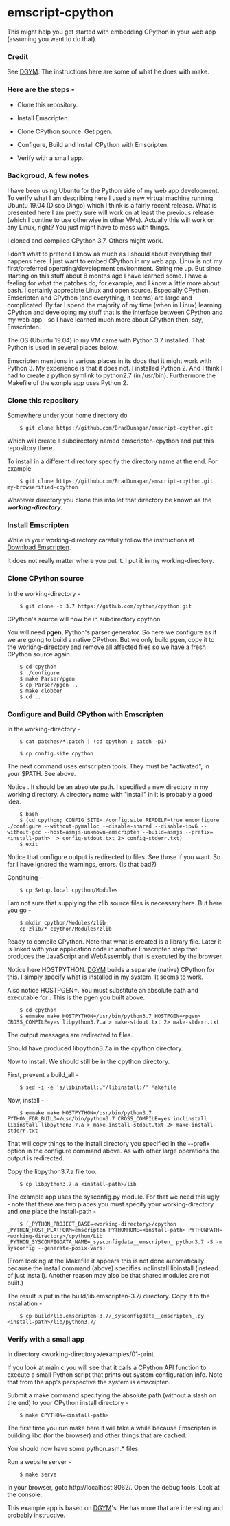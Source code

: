 # emscript-cpython

This might help you get started with embedding CPython in your web app (assuming you want to do that).

### Credit

See [DGYM](https://github.com/dgym/cpython-emscripten). The instructions here are some of what he does with make.

### Here are the steps -

- Clone this repository.

- Install Emscripten.

- Clone CPython source. Get pgen.

- Configure, Build and Install CPython with Emscripten.

- Verify with a small app.

### Backgroud, A few notes

I have been using Ubuntu for the Python side of my web app development. To verify what I am describing here I used a new virtual machine running Ubuntu 19.04 (Disco Dingo) which I think is a fairly recent release. What is presented here I am pretty sure will work on at least the previous release (which I contine to use otherwise in other VMs). Actually this will work on any Linux, right? You just might have to mess with things.

I cloned and compiled CPython 3.7. Others might work.

I don't what to pretend I know as much as I should about everything that happens here. I just want to embed CPython in my web app. Linux is not my first/preferred operating/development environment. String me up. But since starting on this stuff about 8 months ago I have learned some. I have a feeling for what the patches do, for example, and I know a little more about bash. I certainly appreciate Linux and open source. Especially CPython. Emscripten and CPython (and everything, it seems) are large and complicated. By far I spend the majority of my time (when in Linux) learning CPython and developing my stuff that is the interface between CPython and my web app - so I have learned much more about CPython then, say, Emscripten. 

The OS (Ubuntu 19.04) in my VM came with Python 3.7 installed. That Python is used in several places below.

Emscripten mentions in various places in its docs that it might work with Python 3. My experience is that it does not. I installed Python 2. And I think I had to create a python symlink to python2.7 (in /usr/bin). Furthermore the Makefile of the exmple app uses Python 2.


### Clone this repository

Somewhere under your home directory do
```
    $ git clone https://github.com/BradDunagan/emscript-cpython.git
```
Which will create a subdirectory named emscripten-cpython and put this repository there.

To install in a different directory specify the directory name at the end. For example
```
    $ git clone https://github.com/BradDunagan/emscript-cpython.git my-browserified-cpython
```
Whatever directory you clone this into let that directory be known as the **_working-directory_**.

### Install Emscripten

While in your working-directory carefully follow the instructions at [Download Emscripten](https://emscripten.org/docs/getting_started/downloads.html).

It does not really matter where you put it. I put it in my working-directory.

### Clone CPython source

In the working-directory -

```
    $ git clone -b 3.7 https://github.com/python/cpython.git
```

CPython's source will now be in subdirectory cpython.

You will need **pgen**, Python's parser generator. So here we configure as if we are going to build a native CPython. But we only build pgen, copy it to the working-directory and remove all affected files so we have a fresh CPython source again.

```
    $ cd cpython
    $ ./configure
    $ make Parser/pgen
    $ cp Parser/pgen ..
    $ make clobber
    $ cd ..
```

### Configure and Build CPython with Emscripten

In the working-directory -

```
    $ cat patches/*.patch | (cd cpython ; patch -p1)
```

```
    $ cp config.site cpython
```

The next command uses emscripten tools. They must be "activated", in your $PATH.  See above.

Notice <install-path>. It should be an absolute path. I specified a new directory in my working directory. A directory name with "install" in it is probably a good idea.
    
```
    $ bash
    $ (cd cpython; CONFIG_SITE=./config.site READELF=true emconfigure ./configure --without-pymalloc --disable-shared --disable-ipv6 --without-gcc --host=asmjs-unknown-emscripten --build=asmjs --prefix=<install-path>  > config-stdout.txt 2> config-stderr.txt)
    $ exit
```

Notice that configure output is redirected to files. See those if you want. So far I have ignored the warnings, errors. (Is that bad?)

Continuing -

```
    $ cp Setup.local cpython/Modules
```

I am not sure that supplying the zlib source files is necessary here. But here you go -

```
    $ mkdir cpython/Modules/zlib
    cp zlib/* cpython/Modules/zlib
```

Ready to compile CPython. Note that what is created is a library file. Later it is linked with your application code in another Emscripten step that produces the JavaScript and WebAssembly that is executed by the browser.

Notice here HOSTPYTHON. [DGYM](https://github.com/dgym/cpython-emscripten) builds a separate (native) CPython for this. I simply specify what is installed in my system. It seems to work.

Also notice HOSTPGEN=<pgen>. You must substitute an absolute path and executable for <pgen>. This is the pgen you built above.

```
    $ cd cpython
    $ emmake make HOSTPYTHON=/usr/bin/python3.7 HOSTPGEN=<pgen> CROSS_COMPILE=yes libpython3.7.a > make-stdout.txt 2> make-stderr.txt

```
The output messages are redirected to files.

Should have produced libpython3.7.a in the cpython directory.

Now to install. We should still be in the cpython directory.

First, prevent a build_all -

```
    $ sed -i -e 's/libinstall:.*/libinstall:/' Makefile
```

Now, install -

```
    $ emmake make HOSTPYTHON=/usr/bin/python3.7 PYTHON_FOR_BUILD=/usr/bin/python3.7 CROSS_COMPILE=yes inclinstall libinstall libpython3.7.a > make-install-stdout.txt 2> make-install-stderr.txt
```
That will copy things to the install directory you specified in the --prefix option in the configure command above.  As with other large operations the output is redirected.

Copy the libpython3.7.a file too.

```
    $ cp libpython3.7.a <install-path>/lib
```

The example app uses the sysconfig.py module. For that we need this ugly - note that there are two places you must specify your working-directory and one place the install-path -

```
    $ (_PYTHON_PROJECT_BASE=<working-directory>/cpython _PYTHON_HOST_PLATFORM=emscripten PYTHONHOME=<install-path> PYTHONPATH=<working-directory>/cpython/Lib _PYTHON_SYSCONFIGDATA_NAME=_sysconfigdata__emscripten_ python3.7 -S -m sysconfig --generate-posix-vars)
```

(From looking at the Makefile it appears this is not done automatically because the install command (above) specifies  inclinstall libinstall (instead of just install).  Another reason may also be that shared modules are not built.)

The result is put in the build/lib.emscripten-3.7/ directory. Copy it to the installation -

```
    $ cp build/lib.emscripten-3.7/_sysconfigdata__emscripten_.py <install-path>/lib/python3.7/
```

### Verify with a small app

In directory \<working-directory\>/examples/01-print.

If you look at main.c you will see that it calls a CPython API function to execute a small Python script that prints out system configuration info. Note that from the app's perspective the system is emscripten.

Submit a make command specifying the absolute path (without a slash on the end) to your CPython install directory -

```
    $ make CPYTHON=<install-path>
```

The first time you run make here it will take a while because Emscripten is building libc (for the browser) and other things that are cached.

You should now have some python.asm.* files.

Run a website server -

```
    $ make serve
```

In your browser, goto http://localhost:8062/. Open the debug tools. Look at the console.

This example app is based on [DGYM](https://github.com/dgym/cpython-emscripten)'s. He has more that are interesting and probably instructive.
